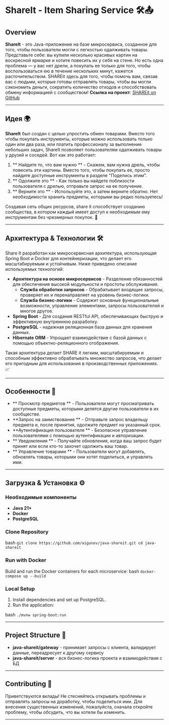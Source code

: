 # ShareIt - Item Sharing Service 🛠️📤

## Overview
**ShareIt** - это Java-приложение на базе микросервиса, созданное для того, чтобы пользователи могли с легкостью одалживать товары. 
Представьте себе: вы купили несколько красивых картин на воскресной ярмарке и хотите повесить их у себя на стене.
Но есть одна проблема — у вас нет дрели, а покупать ее только для того, чтобы воспользоваться ею в течение нескольких минут, 
кажется расточительством. SHAREit здесь для того, чтобы помочь вам, связав вас с людьми, которые готовы отправлять товары,
чтобы вы могли сэкономить деньги, сократить количество отходов и способствовать обмену информацией с сообществом!
**Ссылка на проект**: [SHAREit on GitHub](https://github.com/aigunov/java-shareit)

---

## Идея 🌍
**ShareIt** был создан с целью упростить обмен товарами. Вместо того чтобы покупать инструменты, которые можно
использовать только один или два раза, или платить профессионалу за выполнение небольших задач, ShareIt позволяет
пользователям одалживать товары у друзей и соседей. Вот как это работает:

1. ** Найдите то, что вам нужно ** - Скажем, вам нужна дрель, чтобы повесить эти картины. Вместо того, чтобы покупать ее, просто найдите доступные инструменты в разделе "Поделись этим".
2. ** Одолжите это ** - Как только вы найдете поблизости пользователя с дрелью, отправьте запрос на ее получение.
3. ** Верните это ** - Используйте это, а затем верните обратно. Нет необходимости хранить предметы, которыми вы редко пользуетесь!

Создавая сеть общих ресурсов, share it способствует созданию сообщества, в котором каждый имеет доступ к необходимым ему инструментам без чрезмерных покупок. 🌱

---

## Архитектура & Технологии 🛠️
Share It разработан как микросервисная архитектура, использующая Spring Boot и Docker для контейнеризации, 
что делает его масштабируемым и устойчивым. Ниже приведено описание используемых технологий:

- **Архитектура на основе микросервисов** - Разделение обязанностей для обеспечения высокой модульности и простоты обслуживания.
    - **Служба обработки запросов** - Обрабатывает входящие запросы, проверяет их и перенаправляет на уровень бизнес-логики.
    - **Служба бизнес-логики** - Содержит основные функциональные возможности, управление элементами, запросы пользователей и многое другое.
- **Spring Boot** - Для создания RESTful API, обеспечивающих быструю и эффективную внутреннюю разработку.
- **PostgreSQL** - надежная реляционная база данных для хранения данных.
- **Hibernate ORM** - Упрощает взаимодействие с базой данных с помощью объектно-реляционного отображения.

Такая архитектура делает SHARE it легким, масштабируемым и способным эффективно обрабатывать множество запросов, что делает его пригодным для использования в производственных приложениях. 📈

---

## Особенности 🚀
- ** Просмотр предметов ** - Пользователи могут просматривать доступные предметы, которыми делятся другие пользователи в их сообществе.
- **Запрос на заимствование ** - Отправьте запрос владельцу предмета и, после принятия, одолжите предмет на указанный срок.
- **Аутентификация пользователя ** - Безопасное управление пользователями с помощью аутентификации и авторизации.
- ** Уведомления ** - Получайте обновления, когда ваш запрос будет принят или если кто-то захочет одолжить ваш товар.
- ** Управление товарами ** - Пользователи могут добавлять, обновлять товары, которыми они хотят поделиться, и управлять ими.

---

## Загрузка & Установка ⚙️
### Необходимые компоненты
- **Java 21+**
- **Docker**
- **PostgreSQL**

### Clone Repository
bash
`git clone https://github.com/aigunov/java-shareit.git
cd java-shareit`

### Run with Docker
Build and run the Docker containers for each microservice:
bash
`docker-compose up --build`

### Local Setup
1. Install dependencies and set up PostgreSQL.
2. Run the application:

bash
`./mvnw spring-boot:run
`

---

## Project Structure 📂
- **java-shareit/gateway** - принимает запросы с клиента, валидирует данные, переадресует к другому сервису
- **java-shareit/server** - вся бизнес-логика проекта и взаимодействия с БД

---

## Contributing 🤝
Приветствуются вклады! Не стесняйтесь открывать проблемы и отправлять запросы на доработку, чтобы поделиться ими. 
Для внесения существенных изменений, пожалуйста, сначала откройте проблему, чтобы обсудить, что вы хотели бы изменить.

---